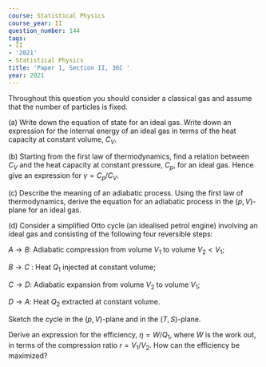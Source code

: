 ```yaml
---
course: Statistical Physics
course_year: II
question_number: 144
tags:
- II
- '2021'
- Statistical Physics
title: 'Paper 1, Section II, 36C '
year: 2021
---
```




Throughout this question you should consider a classical gas and assume that the number of particles is fixed.

(a) Write down the equation of state for an ideal gas. Write down an expression for the internal energy of an ideal gas in terms of the heat capacity at constant volume, $C_{V}$.

(b) Starting from the first law of thermodynamics, find a relation between $C_{V}$ and the heat capacity at constant pressure, $C_{p}$, for an ideal gas. Hence give an expression for $\gamma=C_{p} / C_{V}$.

(c) Describe the meaning of an adiabatic process. Using the first law of thermodynamics, derive the equation for an adiabatic process in the $(p, V)$-plane for an ideal gas.

(d) Consider a simplified Otto cycle (an idealised petrol engine) involving an ideal gas and consisting of the following four reversible steps:

$A \rightarrow B:$ Adiabatic compression from volume $V_{1}$ to volume $V_{2}<V_{1}$;

$B \rightarrow C$ : Heat $Q_{1}$ injected at constant volume;

$C \rightarrow D:$ Adiabatic expansion from volume $V_{2}$ to volume $V_{1}$;

$D \rightarrow A:$ Heat $Q_{2}$ extracted at constant volume.

Sketch the cycle in the $(p, V)$-plane and in the $(T, S)$-plane.

Derive an expression for the efficiency, $\eta=W / Q_{1}$, where $W$ is the work out, in terms of the compression ratio $r=V_{1} / V_{2}$. How can the efficiency be maximized?